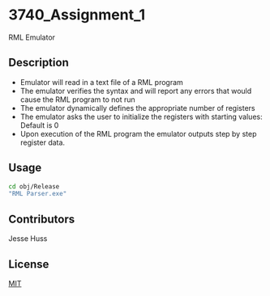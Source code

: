 # 3740_Assignment_1
RML Emulator

## Description
- Emulator will read in a text file of a RML program
- The emulator verifies the syntax and will report any errors that would cause the RML program to not run
- The emulator dynamically defines the appropriate number of registers
- The emulator asks the user to initialize the registers with starting values: Default is 0
- Upon execution of the RML program the emulator outputs step by step register data.

## Usage

```bash
cd obj/Release
"RML Parser.exe"
```
## Contributors
Jesse Huss

## License
[MIT](https://choosealicense.com/licenses/unlicense/)
